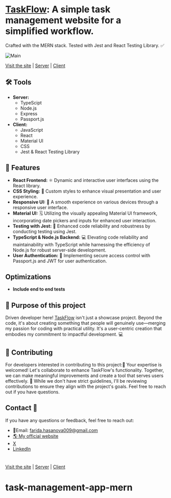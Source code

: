 # [TaskFlow](https://www.taskflow.site/): A simple task management website for a simplified workflow.
Crafted with the MERN stack. Tested with Jest and React Testing Library. ✅

![Main](https://github.com/faridasLab/taskflow-website/blob/main/main.png)

[Visit the site](https://www.taskflow.site/) | [Server](https://github.com/faridasLab/taskflow-website/tree/main/server) | [Client](https://github.com/faridasLab/taskflow-website/tree/main/client)



## 🛠️ Tools
- **Server:** 
  - TypeScipt
  - Node.js
  - Express
  - Passport.js
- **Client:**
  - JavaScript
  - React
  - Material UI
  - CSS
  - Jest & React Testing Library


## 🚀 Features
  - **React Frontend:** ⚛️ Dynamic and interactive user interfaces using the React library.
  - **CSS Styling:** 🎨 Custom styles to enhance visual presentation and user experience.
  - **Responsive UI:** 📱 A smooth experience on various devices through a responsive user interface.
  - **Material UI:** 🗓️ Utilizing the visually appealing Material UI framework, incorporating date pickers and inputs for enhanced user interaction.
  - **Testing with Jest:** 🧪 Enhanced code reliability and robustness by conducting testing using Jest.
  - **TypeScript & Node.js Backend:** 💻 Elevating code reliability and maintainability with TypeScript while harnessing the efficiency of Node.js for robust server-side development.
  - **User Authentication:** 🔐 Implementing secure access control with Passport.js and JWT for user authentication.

## Optimizations
  - **Include end to end tests**



## 🎯 Purpose of this project 
  Driven developer here! [TaskFlow](https://www.taskflow.site/) isn't just a showcase project. Beyond the code, it's about
  creating something that people will genuinely use—merging my passion for coding with practical utility.
  It's a user-centric creation that embodies my commitment to impactful development. 💻
  


## 🤝 Contributing
For developers interested in contributing to this project:🚀 Your expertise is welcomed! Let's collaborate to enhance TaskFlow's functionality. Together, we can make meaningful improvements and create a tool that serves users effectively. 🤝
While we don't have strict guidelines, I'll be reviewing contributions to ensure they align with the project's goals. Feel free to reach out if you have questions.

## Contact 📇

If you have any questions or feedback, feel free to reach out:
- 📧Email: farida.hasanova009@gmail.com
- [🌎 My official website](https://farida-mu.vercel.app/)
- [X](https://twitter.com/faridahasx)
- [LinkedIn](https://www.linkedin.com/in/farida-hasanova-879744194/)


#
[Visit the site](https://www.taskflow.site/) | [Server](https://github.com/faridasLab/taskflow-website/tree/main/server) | [Client](https://github.com/faridasLab/taskflow-website/tree/main/client)

# task-management-app-mern
